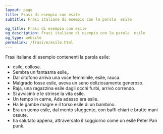 ```yaml
---
layout: page
title: Frasi di esempio con esile 
subtitle: Frasi italiane di esempio con la parola  esile

og_title: Frasi di esempio con esile 
og_description: Frasi italiane di esempio con la parola  esile
og_type: website
permalink: /frasi/e/esile.html
---
```


Frasi italiane di esempio contenenti la parola esile:


- esile, collosa.
- Sembra un fantasma esile,.
- Dal citofono arriva una voce femminile, esile, rauca.
- Malgrado fosse esile, aveva un seno deliziosamente generoso.
- Raja, una ragazzina esile dagli occhi furbi, arrivò correndo.
- Si avvicinò e le strinse la vita esile.
- Un tempo in carne, Ada adesso era esile.
- Ha le gambe magre e il torso esile di un bambino.
- Era un uomo esile, dal mento sfuggente, con baffi chiari e brutte mani ossute.
- ha salutato appena, attraversato il soggiorno come un esile Peter Pan punk.
